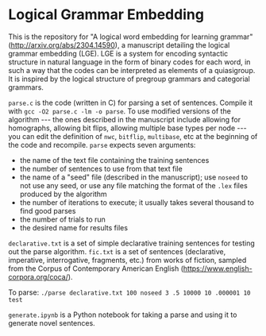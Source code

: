 # Logical Grammar Embedding

This is the repository for "A logical word embedding for learning grammar" (http://arxiv.org/abs/2304.14590), a manuscript detailing the logical grammar embedding (LGE). LGE is a system for encoding syntactic structure in natural language in the form of binary codes for each word, in such a way that the codes can be interpreted as elements of a quiasigroup. It is inspired by the logical structure of pregroup grammars and categorial grammars.

`parse.c` is the code (written in C) for parsing a set of sentences. Compile it with `gcc -O2 parse.c -lm -o parse`. To use modified versions of the algorithm --- the ones described in the manuscript include allowing for homographs, allowing bit flips, allowing multiple base types per node --- you can edit the definition of `nwc`, `bitflip`, `multibase`, etc at the beginning of the code and recompile. `parse` expects seven arguments:
- the name of the text file containing the training sentences
- the number of sentences to use from that text file
- the name of a "seed" file (described in the manuscript); use `noseed` to not use any seed, or use any file matching the format of the `.lex` files produced by the algorithm
- the number of iterations to execute; it usually takes several thousand to find good parses
- the number of trials to run
- the desired name for results files

`declarative.txt` is a set of simple declarative training sentences for testing out the parse algorithm. `fic.txt` is a set of sentences (declarative, imperative, interrogative, fragments, etc.) from works of fiction, sampled from the Corpus of Contemporary American English (https://www.english-corpora.org/coca/).

To parse: `./parse declarative.txt 100 noseed 3 .5 10000 10 .000001 10 test`

`generate.ipynb` is a Python notebook for taking a parse and using it to generate novel sentences.
